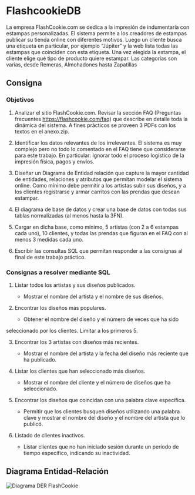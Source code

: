 # FlashcookieDB

La empresa FlashCookie.com se dedica a la impresión de indumentaria con estampas
personalizadas.
El sistema permite a los creadores de estampas publicar su tienda online con diferentes
motivos. Luego un cliente busca una etiqueta en particular, por ejemplo “Júpiter” y la web
lista todas las estampas que coinciden con esta etiqueta.
Una vez elegida la estampa, el cliente elige qué tipo de producto quiere estampar. Las
categorías son varias, desde Remeras, Almohadones hasta Zapatillas

## Consigna
### Objetivos

1. Analizar el sitio FlashCookie.com. Revisar la sección FAQ (Preguntas frecuentes
https://flashcookie.com/faq) que describe en detalle toda la dinámica del sistema. A
fines prácticos se proveen 3 PDFs con los textos en el anexo.zip.

2. Identificar los datos relevantes de los irrelevantes. El sistema es muy complejo pero
no todo lo comentado en el FAQ tiene que considerarse para este trabajo. En
particular: Ignorar todo el proceso logístico de la impresión física, pagos y envíos.

3. Diseñar un Diagrama de Entidad relación que capture la mayor cantidad de
entidades, relaciones y atributos que permitan modelar el sistema online. Como
mínimo debe permitir a los artistas subir sus diseños, y a los clientes registrarse y
armar carritos con las prendas que desean estampar.

4. El diagrama de base de datos y crear una base de datos con todas sus tablas
normalizadas (al menos hasta la 3FN).

5. Cargar en dicha base, como mínimo, 5 artistas (con 2 a 6 estampas cada uno), 10
clientes, y todas las prendas que figuran en el FAQ con al menos 3 medidas cada
uno.

6. Escribir las consultas SQL que permitan responder a las consignas al final de este
trabajo práctico.

### Consignas a resolver mediante SQL

1. Listar todos los artistas y sus diseños publicados.
   - Mostrar el nombre del artista y el nombre de sus diseños.

2. Encontrar los diseños más populares.
   - Obtener el nombre del diseño y el número de veces que ha sido

seleccionado por los clientes. Limitar a los primeros 5.

3. Encontrar los 3 artistas con diseños más recientes.
   - Mostrar el nombre del artista y la fecha del diseño más reciente que ha
publicado.

4. Listar los clientes que han seleccionado más diseños.
   - Mostrar el nombre del cliente y el número de diseños que ha seleccionado.

5. Encontrar los diseños que coincidan con una palabra clave específica.
   - Permitir que los clientes busquen diseños utilizando una palabra clave y
mostrar el nombre del diseño y el nombre del artista que lo publicó.

6. Listado de clientes inactivos.
   - Listar clientes que no han iniciado sesión durante un período de tiempo
específico, indicando su inactividad.

## Diagrama Entidad-Relación

![Diagrama DER FlashCookie](https://github.com/JamesBond-01/FlashcookieDB/assets/72282343/538f7308-4df6-4017-a229-22fe634bf8a5)
